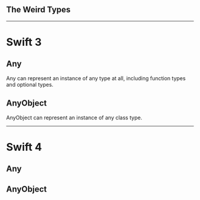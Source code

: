 ## The Weird Types

---
# Swift 3

## Any

Any can represent an instance of any type at all, including function types and optional types.


## AnyObject

AnyObject can represent an instance of any class type.

---
# Swift 4

## Any

## AnyObject

